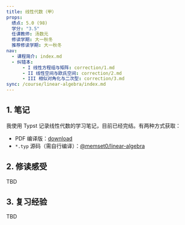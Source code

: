 ```yaml
---
title: 线性代数（甲）
props:
  绩点: 5.0 (98)
  学分: "3.5"
  任课教师: 汤数元
  修读学期: 大一秋冬
  推荐修读学期: 大一秋冬
nav:
  - 课程简介: index.md
  - 纠错本:
      - I 线性方程组与矩阵: correction/1.md
      - II 线性空间与欧氏空间: correction/2.md
      - III 相似对角化与二次型: correction/3.md
sync: /course/linear-algebra/index.md
---
```


## 1. 笔记

我使用 Typst 记录线性代数的学习笔记，目前已经完结。有两种方式获取：

- PDF 编译版：[download](https://pan.memset0.cn/Share/2024/02/12/%E7%BA%BF%E6%80%A7%E4%BB%A3%E6%95%B0%E7%AC%94%E8%AE%B0@memset0.pdf)
- `*.typ` 源码（需自行编译）：[@memset0/linear-algebra](https://github.com/mem-courses/linear-algebra)

## 2. 修读感受

TBD

## 3. 复习经验

TBD
